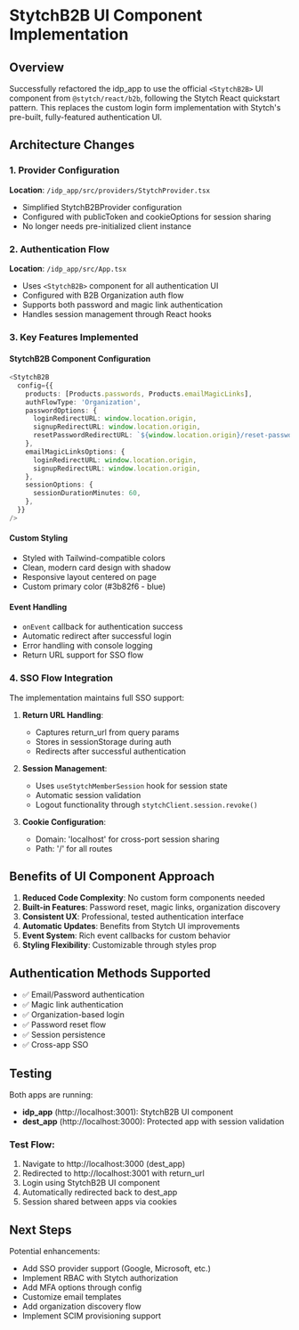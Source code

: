 # StytchB2B UI Component Implementation

## Overview
Successfully refactored the idp_app to use the official `<StytchB2B>` UI component from `@stytch/react/b2b`, following the Stytch React quickstart pattern. This replaces the custom login form implementation with Stytch's pre-built, fully-featured authentication UI.

## Architecture Changes

### 1. Provider Configuration
**Location**: `/idp_app/src/providers/StytchProvider.tsx`
- Simplified StytchB2BProvider configuration
- Configured with publicToken and cookieOptions for session sharing
- No longer needs pre-initialized client instance

### 2. Authentication Flow  
**Location**: `/idp_app/src/App.tsx`
- Uses `<StytchB2B>` component for all authentication UI
- Configured with B2B Organization auth flow
- Supports both password and magic link authentication
- Handles session management through React hooks

### 3. Key Features Implemented

#### StytchB2B Component Configuration
```typescript
<StytchB2B
  config={{
    products: [Products.passwords, Products.emailMagicLinks],
    authFlowType: 'Organization',
    passwordOptions: {
      loginRedirectURL: window.location.origin,
      signupRedirectURL: window.location.origin,
      resetPasswordRedirectURL: `${window.location.origin}/reset-password`,
    },
    emailMagicLinksOptions: {
      loginRedirectURL: window.location.origin,
      signupRedirectURL: window.location.origin,
    },
    sessionOptions: {
      sessionDurationMinutes: 60,
    },
  }}
/>
```

#### Custom Styling
- Styled with Tailwind-compatible colors
- Clean, modern card design with shadow
- Responsive layout centered on page
- Custom primary color (#3b82f6 - blue)

#### Event Handling
- `onEvent` callback for authentication success
- Automatic redirect after successful login
- Error handling with console logging
- Return URL support for SSO flow

### 4. SSO Flow Integration

The implementation maintains full SSO support:

1. **Return URL Handling**: 
   - Captures return_url from query params
   - Stores in sessionStorage during auth
   - Redirects after successful authentication

2. **Session Management**:
   - Uses `useStytchMemberSession` hook for session state
   - Automatic session validation
   - Logout functionality through `stytchClient.session.revoke()`

3. **Cookie Configuration**:
   - Domain: 'localhost' for cross-port session sharing
   - Path: '/' for all routes

## Benefits of UI Component Approach

1. **Reduced Code Complexity**: No custom form components needed
2. **Built-in Features**: Password reset, magic links, organization discovery
3. **Consistent UX**: Professional, tested authentication interface
4. **Automatic Updates**: Benefits from Stytch UI improvements
5. **Event System**: Rich event callbacks for custom behavior
6. **Styling Flexibility**: Customizable through styles prop

## Authentication Methods Supported

- ✅ Email/Password authentication
- ✅ Magic link authentication  
- ✅ Organization-based login
- ✅ Password reset flow
- ✅ Session persistence
- ✅ Cross-app SSO

## Testing

Both apps are running:
- **idp_app** (http://localhost:3001): StytchB2B UI component
- **dest_app** (http://localhost:3000): Protected app with session validation

### Test Flow:
1. Navigate to http://localhost:3000 (dest_app)
2. Redirected to http://localhost:3001 with return_url
3. Login using StytchB2B UI component
4. Automatically redirected back to dest_app
5. Session shared between apps via cookies

## Next Steps

Potential enhancements:
- Add SSO provider support (Google, Microsoft, etc.)
- Implement RBAC with Stytch authorization
- Add MFA options through config
- Customize email templates
- Add organization discovery flow
- Implement SCIM provisioning support